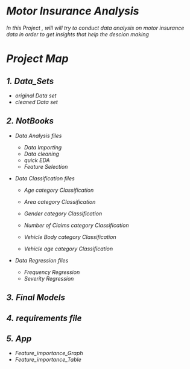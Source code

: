 # *Motor Insurance Analysis*


*In this Project , will will try to conduct data analysis on motor insurance data in order to get insights that help the descion making*


# *Project Map*

## *1.* *Data_Sets*

* *original Data set*
* *cleaned Data set*


## *2.* *NotBooks*

* *Data Analysis files*
  * *Data Importing*
  * *Data cleaning*
  * *quick EDA*
  * *Feature Selection*

* *Data Classification files*

  * *Age category Classification*
  * *Area category Classification*
  * *Gender category Classification*

  * *Number of Claims category Classification*

  * *Vehicle Body category Classification*
  * *Vehicle age category Classification*

* *Data Regression files*

  * *Frequency Regression*
  * *Severity Regression*

## *3.* *Final Models*


## *4.* *requirements file*

## *5.* *App*
*  *Feature_importance_Graph*
*  *Feature_importance_Table*

